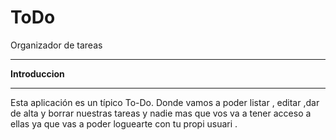 # ToDo
Organizador de tareas 
***
**Introduccion**
***
Esta aplicación es un típico To-Do. Donde vamos a poder  listar , editar ,dar de alta y borrar nuestras tareas y nadie mas que vos va a tener acceso a ellas ya que  vas a poder loguearte  con tu propi usuari . 
